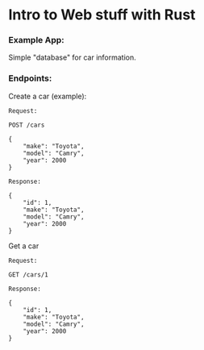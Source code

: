 # Intro to Web stuff with Rust

### Example App:

Simple "database" for car information.

### Endpoints:

Create a car (example):

```
Request:

POST /cars

{
    "make": "Toyota",
    "model": "Camry",
    "year": 2000
}

Response:

{
    "id": 1,
    "make": "Toyota",
    "model": "Camry",
    "year": 2000
}
```

Get a car

```
Request:

GET /cars/1

Response:

{
    "id": 1,
    "make": "Toyota",
    "model": "Camry",
    "year": 2000
}
```
